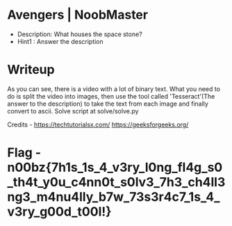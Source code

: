 # Avengers | NoobMaster
- Description: What houses the space stone?
- Hint1 : Answer the description
# Writeup
As you can see, there is a video with a lot of binary text. What you need to do is split the video into images, then use the tool called 'Tesseract'(The answer to the description) to take the text from each image and finally convert to ascii. Solve script at solve/solve.py

Credits - 
https://techtutorialsx.com/
https://geeksforgeeks.org/


# Flag - n00bz{7h1s_1s_4_v3ry_l0ng_fl4g_s0_th4t_y0u_c4nn0t_s0lv3_7h3_ch4ll3ng3_m4nu4lly_b7w_73s3r4c7_1s_4_v3ry_g00d_t00l!}
